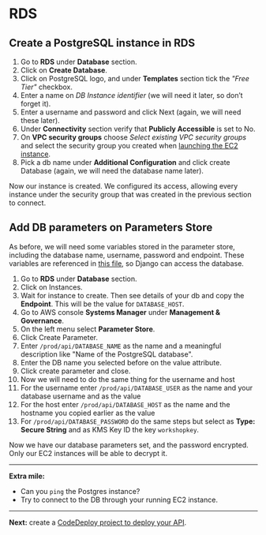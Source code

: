 # RDS

## Create a PostgreSQL instance in RDS
1. Go to **RDS** under **Database** section.
2. Click on **Create Database**.
3. Click on PostgreSQL logo, and under **Templates** section tick the _"Free Tier"_ checkbox.
4. Enter a name on _DB Instance identifier_ (we will need it later, so don’t forget it).
5. Enter a username and password and click Next (again, we will need these later).
6. Under **Connectivity** section verify that **Publicly Accessible** is set to No.
7. On **VPC security groups** choose _Select existing VPC security groups_ and select the security group you created when [launching the EC2 instance](/workshop/s3-web-ec2-api-rds/02-EC2-instances.md#launch-your-first-ec2-instance).
8. Pick a db name under **Additional Configuration** and click create Database (again, we will need the database name later).

Now our instance is created. We configured its access, allowing every instance under the security group that was created in the previous section to connect.

## Add DB parameters on Parameters Store

As before, we will need some variables stored in the parameter store, including the database name, username, password and endpoint. These variables are referenced in [this file](/backend/conduit/settings/ec2.py), so Django can access the database.

1. Go to **RDS** under **Database** section.
2. Click on Instances.
3. Wait for instance to create. Then see details of your db and copy the **Endpoint**. This will be the value for `DATABASE_HOST`.
4. Go to AWS console **Systems Manager** under **Management & Governance**.
5. On the left menu select **Parameter Store**.
6. Click Create Parameter.
7. Enter  `/prod/api/DATABASE_NAME` as the name and a meaningful description like "Name of the PostgreSQL database".
8. Enter the DB name you selected before on the value attribute.
9. Click create parameter and close.
10. Now we will need to do the same thing for the username and host
  1. For the username enter `/prod/api/DATABASE_USER` as the name and your database username and as the value
  2. For the host enter `/prod/api/DATABASE_HOST` as the name and the hostname you copied earlier as the value
11. For `/prod/api/DATABASE_PASSWORD` do the same steps but select as **Type: Secure String** and as KMS Key ID the key `workshopkey`.

Now we have our database parameters set, and the password encrypted. Only our EC2 instances will be able to decrypt it.

---
**Extra mile:**

- Can you `ping` the Postgres instance?
- Try to connect to the DB through your running EC2 instance.

---

**Next:** create a [CodeDeploy project to deploy your API](/workshop/s3-web-ec2-api-rds/04-code-deploy.md).
